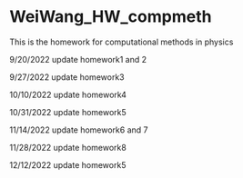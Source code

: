 # WeiWang_HW_compmeth
This is the homework for computational methods in physics


9/20/2022
update homework1 and 2


9/27/2022
update homework3


10/10/2022
update homework4

10/31/2022
update homework5

11/14/2022
update homework6 and 7

11/28/2022
update homework8

12/12/2022
update homework5
